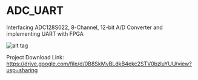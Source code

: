 # ADC_UART
Interfacing ADC128S022, 8-Channel, 12-bit A/D Converter and implementing UART with FPGA

![alt tag](https://s8.postimg.org/a53r49ped/RTL.png)

Project Download Link: https://drive.google.com/file/d/0B8SkMvBLdkB4ekc2STV0bzluYUU/view?usp=sharing

